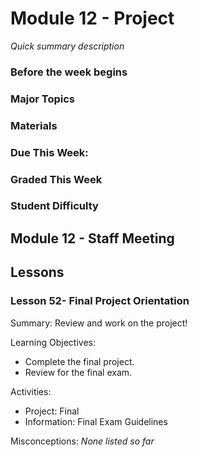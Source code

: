 # Module 12 - Project
_Quick summary description_

### Before the week begins

### Major Topics

### Materials

### Due This Week:

### Graded This Week

### Student Difficulty

## Module 12 - Staff Meeting

## Lessons

### Lesson 52- Final Project Orientation 

Summary: Review and work on the project! 

Learning Objectives:
* Complete the final project.
* Review for the final exam.

Activities:
* Project: Final
* Information: Final Exam Guidelines

Misconceptions: _None listed so far_

